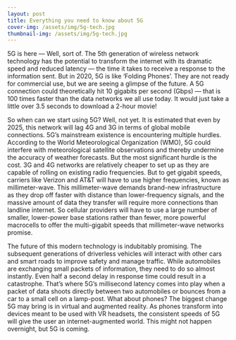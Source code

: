 ```yaml
---
layout: post
title: Everything you need to know about 5G
cover-img: /assets/img/5g-tech.jpg
thumbnail-img: /assets/img/5g-tech.jpg
---
```


5G is here — Well, sort of. The 5th generation of wireless network technology has the potential to transform the internet with its dramatic speed and reduced latency — the time it takes to receive a response to the information sent. But in 2020, 5G is like ‘Folding Phones’. They are not ready for commercial use, but we are seeing a glimpse of the future. A 5G connection could theoretically hit 10 gigabits per second (Gbps) — that is 100 times faster than the data networks we all use today. It would just take a little over 3.5 seconds to download a 2-hour movie!

So when can we start using 5G? Well, not yet. It is estimated that even by 2025, this network will lag 4G and 3G in terms of global mobile connections. 5G’s mainstream existence is encountering multiple hurdles. According to the World Meteorological Organization (WMO), 5G could interfere with meteorological satellite observations and thereby undermine the accuracy of weather forecasts. But the most significant hurdle is the cost. 3G and 4G networks are relatively cheaper to set up as they are capable of rolling on existing radio frequencies. But to get gigabit speeds, carriers like Verizon and AT&T will have to use higher frequencies, known as millimeter-wave. This millimeter-wave demands brand-new infrastructure as they drop off faster with distance than lower-frequency signals, and the massive amount of data they transfer will require more connections than landline internet. So cellular providers will have to use a large number of smaller, lower-power base stations rather than fewer, more powerful macrocells to offer the multi-gigabit speeds that millimeter-wave networks promise.

The future of this modern technology is indubitably promising. The subsequent generations of driverless vehicles will interact with other cars and smart roads to improve safety and manage traffic. While automobiles are exchanging small packets of information, they need to do so almost instantly. Even half a second delay in response time could result in a catastrophe. That’s where 5G’s millisecond latency comes into play when a packet of data shoots directly between two automobiles or bounces from a car to a small cell on a lamp-post. What about phones? The biggest change 5G may bring is in virtual and augmented reality. As phones transform into devices meant to be used with VR headsets, the consistent speeds of 5G will give the user an internet-augmented world. This might not happen overnight, but 5G is coming.
